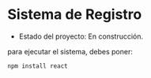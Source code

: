 <h1> Sistema de Registro</h1>

- Estado del proyecto: En construcción.

para ejecutar el sistema, debes poner:

````npm install react````
